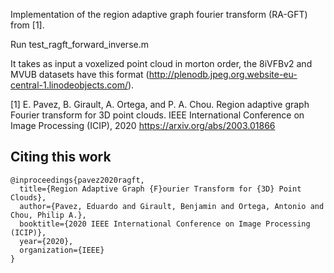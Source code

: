 Implementation of the region adaptive graph fourier transform (RA-GFT) from [1].



Run test_ragft_forward_inverse.m

It takes as input a voxelized point cloud in morton order, the 8iVFBv2 and MVUB datasets have this format (http://plenodb.jpeg.org.website-eu-central-1.linodeobjects.com/). 


[1] E. Pavez, B. Girault, A. Ortega, and P. A. Chou. Region adaptive graph Fourier transform  for  3D  point  clouds. IEEE  International  Conference  on  Image  Processing  (ICIP), 2020
https://arxiv.org/abs/2003.01866


## Citing this work
```
@inproceedings{pavez2020ragft,
  title={Region Adaptive Graph {F}ourier Transform for {3D} Point Clouds},
  author={Pavez, Eduardo and Girault, Benjamin and Ortega, Antonio and Chou, Philip A.},
  booktitle={2020 IEEE International Conference on Image Processing (ICIP)},
  year={2020},
  organization={IEEE}
}
```
